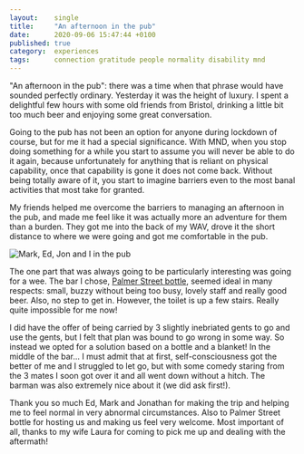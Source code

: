 ```yaml
---
layout:    single
title:     "An afternoon in the pub"
date:      2020-09-06 15:47:44 +0100
published: true
category:  experiences
tags:      connection gratitude people normality disability mnd
---
```

"An afternoon in the pub": there was a time when that phrase would have sounded perfectly ordinary. Yesterday it was the height of luxury. I spent a delightful few hours with some old friends from Bristol, drinking a little bit too much beer and enjoying some great conversation.

<!--more-->

Going to the pub has not been an option for anyone during lockdown of course, but for me it had a special significance. With MND, when you stop doing something for a while you start to assume you will never be able to do it again, because unfortunately for anything that is reliant on physical capability, once that capability is gone it does not come back. Without being totally aware of it, you start to imagine barriers even to the most banal activities that most take for granted.

My friends helped me overcome the barriers to managing an afternoon in the pub, and made me feel like it was actually more an adventure for them than a burden. They got me into the back of my WAV, drove it the short distance to where we were going and got me comfortable in the pub.

![Mark, Ed, Jon and I in the pub](https://lh3.googleusercontent.com/pw/ACtC-3d1Uo8xpG7FAALe0r4JmhPfEQn42fXrcHh2NbmTh1n1lAL_w9Ooc3RN_T9CSU83VGRdjvN7R2-70wTFJc1Lm6edu-s9qisGMki76FCM4mrpjhpMa8HKhI8q0BLAWody5j3CYr8vDAD1VA4OOvuQOa2hdw=w960-h720-no?authuser=0)

The one part that was always going to be particularly interesting was going for a wee. The bar I chose, [Palmer Street bottle](https://palmerstbottle.co.uk/), seemed ideal in many respects: small, buzzy without being too busy, lovely staff and really good beer. Also, no step to get in. However, the toilet is up a few stairs. Really quite impossible for me now!

I did have the offer of being carried by 3 slightly inebriated gents to go and use the gents, but I felt that plan was bound to go wrong in some way. So instead we opted for a solution based on a bottle and a blanket! In the middle of the bar... I must admit that at first, self-consciousness got the better of me and I struggled to let go, but with some comedy staring from the 3 mates I soon got over it and all went down without a hitch. The barman was also extremely nice about it (we did ask first!).

Thank you so much Ed, Mark and Jonathan for making the trip and helping me to feel normal in very abnormal circumstances. Also to Palmer Street bottle for hosting us and making us feel very welcome. Most important of all, thanks to my wife Laura for coming to pick me up and dealing with the aftermath!